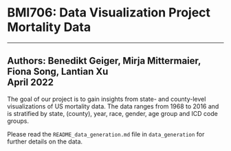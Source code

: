 # BMI706: Data Visualization Project Mortality Data
---
Authors: Benedikt Geiger, Mirja Mittermaier, Fiona Song, Lantian Xu <br>
April 2022
---


The goal of our project is to gain insights from state- and county-level visualizations of US mortality data.
The data ranges from 1968 to 2016 and is stratified by state, (county), year, race, gender, age group and ICD code groups.

Please read the `README_data_generation.md` file in `data_generation` for further details on the data.
